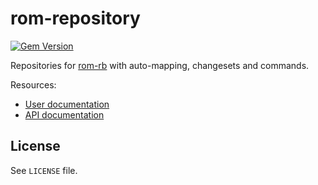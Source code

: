 [gem]: https://rubygems.org/gems/rom-repository

# rom-repository

[![Gem Version](https://badge.fury.io/rb/rom-repository.svg)][gem]

Repositories for [rom-rb](https://github.com/rom-rb/rom) with auto-mapping, changesets and commands.

Resources:

* [User documentation](http://rom-rb.org/learn/repositories)
* [API documentation](http://api.rom-rb.org/rom/)

## License

See `LICENSE` file.
